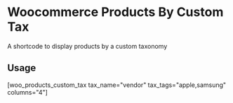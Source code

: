 # Woocommerce Products By Custom Tax
A shortcode to display products by a custom taxonomy

## Usage
[woo_products_custom_tax tax_name="vendor" tax_tags="apple,samsung" columns="4"]
